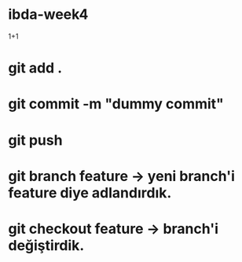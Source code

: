 # ibda-week4

1+1

# git add .
# git commit -m "dummy commit"
# git push 

# git branch feature -> yeni branch'i feature diye adlandırdık.
# git checkout feature -> branch'i değiştirdik. 